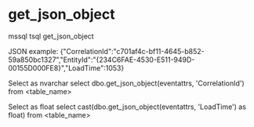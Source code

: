 # get_json_object
mssql tsql get_json_object

JSON example: 
{"CorrelationId":"c701af4c-bf11-4645-b852-59a850bc1327","EntityId":"{234C6FAE-4530-E511-949D-00155D000FE8}","LoadTime":1053}

Select as nvarchar
select dbo.get_json_object(eventattrs, 'CorrelationId') from <table_name>

Select as float
select cast(dbo.get_json_object(eventattrs, 'LoadTime') as float) from <table_name>
